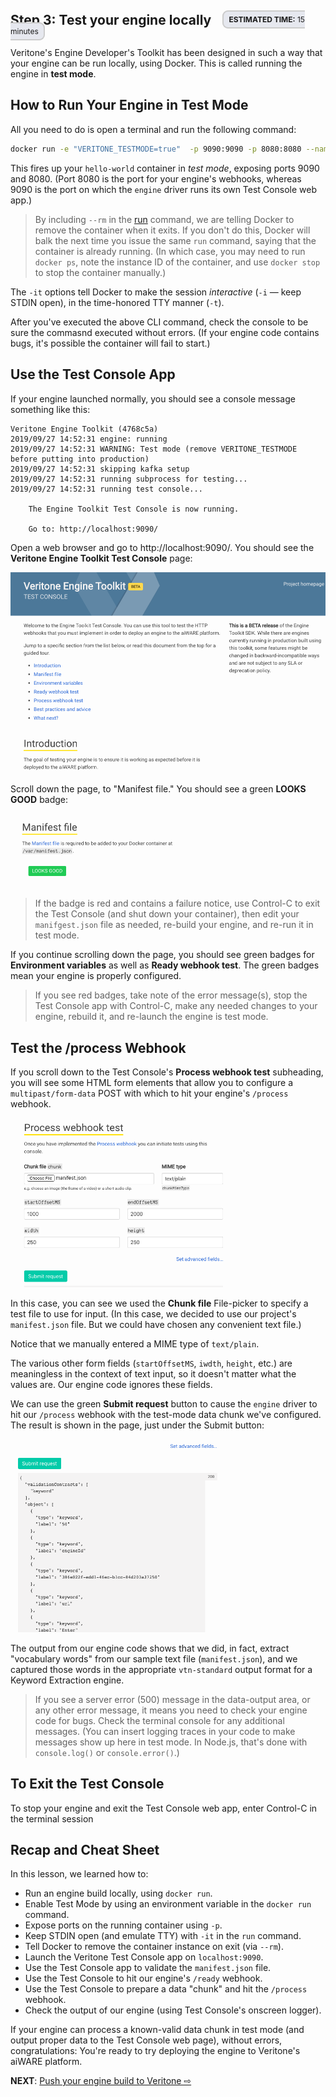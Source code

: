 <!-- markdownlint-disable -->

<style>
aside  {
  border-style: solid;
  border-radius: 9px;
  border-width: 2.2px;
  border-color:#ccc;
  padding: 5px;
  background: #e6e8ef;
}

aside.small {
  display:inline;
  font-size:9pt;
  position:relative; top:-4px;
}

.topruled {
  border-top-width: 1.2px;
  border-top-style: solid;
  border-top-color: rgb(76, 76, 100);
  line-height:45%;
}
.bottomruled {
  border-bottom-width: 1.2px;
  border-bottom-style: solid;
  border-bottom-color: rgb(76, 76, 100);
  line-height:45%;
}
</style>
<h2 style="display: inline;">Step 3: Test your engine locally &nbsp;</h2>&nbsp;&nbsp;<aside class="small">
<b>ESTIMATED TIME:</b> 15 minutes </aside> &nbsp;

Veritone's Engine Developer's Toolkit has been designed in such a way that your engine can be run locally, using Docker. This is called running the engine in **test mode**.

## How to Run Your Engine in Test Mode

All you need to do is open a terminal and run the following command:

```bash
docker run -e "VERITONE_TESTMODE=true"  -p 9090:9090 -p 8080:8080 --name hello-world --rm -it hello-world
```

This fires up your `hello-world` container in _test mode_, exposing ports 9090 and 8080. (Port 8080 is the port for your engine's webhooks, whereas 9090 is the port on which the `engine` driver runs its own Test Console web app.)

> By including `--rm` in the [run](https://docs.docker.com/engine/reference/commandline/run/) command, we are telling Docker to remove the container when it exits.
If you don't do this, Docker will balk the next time you issue the same `run` command, saying that the container is already running.
(In which case, you may need to run `docker ps`, note the instance ID of the container, and use `docker stop` to stop the container manually.)

The `-it` options tell Docker to make the session _interactive_ (`-i` &mdash; keep STDIN open), in the time-honored TTY manner (`-t`).
 
After you've executed the above CLI command, check the console to be sure the commasnd executed without errors. (If your engine code contains bugs, it's possible the container will fail to start.)

## Use the Test Console App

If your engine launched normally, you should see a console message something like this:

```pre
Veritone Engine Toolkit (4768c5a)
2019/09/27 14:52:31 engine: running
2019/09/27 14:52:31 WARNING: Test mode (remove VERITONE_TESTMODE before putting into production)
2019/09/27 14:52:31 skipping kafka setup
2019/09/27 14:52:31 running subprocess for testing...
2019/09/27 14:52:31 running test console...

	The Engine Toolkit Test Console is now running.

	Go to: http://localhost:9090/
```

Open a web browser and go to http://localhost:9090/. You should see the **Veritone Engine Toolkit Test Console** page:

![Test console home page](TestConsole-1.png)

Scroll down the page, to "Manifest file." You should see a green **LOOKS GOOD** badge:

![Test console manifest badge](TestConsole-2.png)

> If the badge is red and contains a failure notice, use Control-C to exit the Test Console (and shut down your container), then edit your `manifgest.json` file as needed, re-build your engine, and re-run it in test mode. 

If you continue scrolling down the page, you should see green badges for **Environment variables** as well as **Ready webhook test**. The green badges mean your engine is properly configured. 

> If you see red badges, take note of the error message(s), stop the Test Console app with Control-C, make any needed changes to your engine, rebuild it, and re-launch the engine is test mode.

## Test the /process Webhook

If you scroll down to the Test Console's **Process webhook test** subheading,
you will see some HTML form elements that allow you to configure a `multipast/form-data` POST with which to hit your engine's `/process` webhook.

![Test Console form elements](TestConsole-3.png)

In this case, you can see we used the **Chunk file** File-picker to specify a test file to use for input. (In this case, we decided to use our project's `manifest.json` file. But we could have chosen any convenient text file.)

Notice that we manually entered a MIME type of `text/plain`.

The various other form fields (`startOffsetMS`, `iwdth`, `height`, etc.) are meaningless in the context of text input, so it doesn't matter what the values are. Our engine code ignores these fields.

We can use the green **Submit request** button to cause the `engine` driver to hit our `/process` webhook with the test-mode data chunk we've configured. The result is shown in the page, just under the Submit button:

![Test Console process results](TestConsole-4.png)

The output from our engine code shows that we did, in fact, extract "vocabulary words" from our sample text file (`manifest.json`), and we captured those words in the appropriate `vtn-standard` output format for a Keyword Extraction engine.

> If you see a server error (500) message in the data-output area, or any other error message, it means you need to check your engine code for bugs.
Check the terminal console for any additional messages. (You can insert logging traces in your code to make messages show up here in test mode. In Node.js, that's done with `console.log()` or `console.error()`.)

## To Exit the Test Console

To stop your engine and exit the Test Console web app, enter Control-C in the terminal session

## Recap and Cheat Sheet

In this lesson, we learned how to: 
* Run an engine build locally, using `docker run`.
* Enable Test Mode by using an environment variable in the `docker run` command.
* Expose ports on the running container using `-p`.
* Keep STDIN open (and emulate TTY) with `-it` in the `run` command.
* Tell Docker to remove the container instance on exit (via `--rm`).
* Launch the Veritone Test Console app on `localhost:9090`.
* Use the Test Console app to validate the `manifest.json` file.
* Use the Test Console to hit our engine's `/ready` webhook.
* Use the Test Console to prepare a data "chunk" and hit the `/process` webhook.
* Check the output of our engine (using Test Console's onscreen logger).

If your engine can process a known-valid data chunk in test mode (and output proper data to the Test Console web page), without errors, congratulations: You're ready to try deploying the engine to Veritone's aiWARE platform.

**NEXT**: [Push your engine build to Veritone ⇨](developer/engines/tutorial/engine-tutorial-step-4) 
